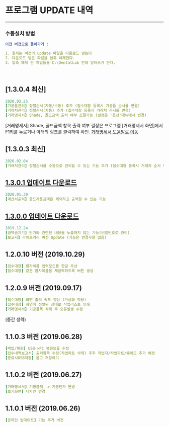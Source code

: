 # 프로그램 UPDATE 내역

---
### 수동설치 방법
```yml
이전 버전으로 돌아가기 : 

1. 원하는 버전의 update 파일을 다운로드 받는다
2. 다운로드 받은 파일을 압축 해제한다.
3. 압축 해제 한 파일들을 C:\DentalLab 안에 덮어쓰기 한다.
```

<br>

## [1.3.0.4 최신]
```yml
2020.02.25
[기공품관리] 정렬순서(자동/수동) 추가 (접수대장 등록시 기공품 순서를 변경)
[거래처관리] 정렬순서(자동) 추가 (접수대장 등록시 거래처 순서를 변경)
[거래명세서] Shade, 골드금액 출력 여부 조절가능 (설정은 '옵션'메뉴에서 변경)
```
[거래명세서] Shade, 골드금액 항목 출력 여부 결정은 프로그램 [거래명세서 화면]에서 F1키를 누르거나 아래의 링크를 클릭하여 확인.
[거래명세서 도움말로 이동](../menu/거래명세서)

## [1.3.0.3 최신]
```yml
2020.02.04
[거래처관리] 정렬순서를 수동으로 관리할 수 있는 기능 추가 (접수대장 등록시 거래처 순서 변경됨)
```

## [1.3.0.1 업데이트 다운로드](support/update/download/DentalLab_install_1.3.0.1.zip)
```yml
2020.01.30
[계산서출력] 골드사용금액은 제외하고 출력할 수 있는 기능
```

## [1.3.0.0 업데이트 다운로드](support/update/download/DentalLab_install_1.3.0.1.zip)
```yml
2019.12.24
[금액숨기기] 단가와 관련된 내용을 노출하지 않는 기능(비밀번호로 관리)
[보고서] 라이브러리 버전 Update (기능은 변경사항 없음)
```

## 1.2.0.10 버전 (2019.10.29) 
```yml
[접수대장] 환자이름 입력모드를 한글 우선
[접수대장] 같은 환자이름을 재입력하도록 버튼 생성
```

## 1.2.0.9 버전 (2019.09.17) 
```yml
[접수대장] 화면 출력 속도 향상 (가상화 적용)
[접수대장] 화면에 정렬된 상태로 작업리스트 인쇄
[거래명세서] 기공품목 삭제 후 오류발생 수정
```

(중간 생략)

## 1.1.0.3 버전 (2019.06.28)
```yml
[백업/복원] USB->PC 복원오류 수정
[접수내역보고서] 출력항목 수정(작업파트 삭제) 추후 작업자/작업파트/쉐이드 추가 예정
[종료시USB저장] 묻고 저장하기
```

## 1.1.0.2 버전 (2019.06.27)
```yml
[거래명세서] 기공금액 -> 기공단가 변경
[초기화면] 디자인 변경
```

## 1.1.0.1 버전 (2019.06.26)
```yml
[온라인 업데이트] 기능 추가 버전
```